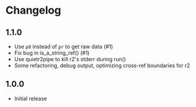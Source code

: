 # Changelog

## 1.1.0

- Use `p8` instead of `pr` to get raw data (#1)
- Fix bug in is_a_string_ref() (#1)
- Use quietr2pipe to kill r2's stderr during run()
- Some refactoring, debug output, optimizing cross-ref boundaries for r2

## 1.0.0

- Initial release
